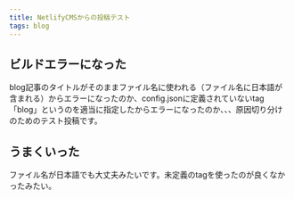 ```yaml
---
title: NetlifyCMSからの投稿テスト
tags: blog
---
```

## ビルドエラーになった
blog記事のタイトルがそのままファイル名に使われる（ファイル名に日本語が含まれる）からエラーになったのか、config.jsonに定義されていないtag「blog」というのを適当に指定したからエラーになったのか、、、原因切り分けのためのテスト投稿です。

## うまくいった
ファイル名が日本語でも大丈夫みたいです。未定義のtagを使ったのが良くなかったみたい。
